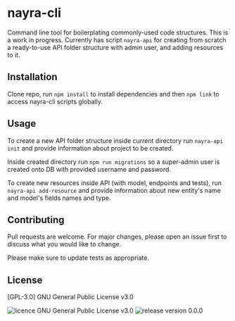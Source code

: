 # nayra-cli

Command line tool for boilerplating commonly-used code structures.
This is a work in progress. 
Currently has script ```nayra-api``` for creating from scratch a ready-to-use API folder structure with admin user, and adding resources to it. 

## Installation

Clone repo, run 
```npm install```
to install dependencies and then
```npm link``` 
to access nayra-cli scripts globally.

## Usage

To create a new API folder structure inside current directory run
```nayra-api init```
and provide information about project to be created.

Inside created directory run 
```npm run migrations```
so a super-admin user is created onto DB with provided username and password.

To create new resources inside API (with model, endpoints and tests), run
```nayra-api add-resource```
and provide information about new entity's name and model's fields names and type. 


## Contributing
Pull requests are welcome. For major changes, please open an issue first to discuss what you would like to change.

Please make sure to update tests as appropriate.

## License
[GPL-3.0] GNU General Public License v3.0

<img src="https://img.shields.io/badge/licence-GPL--3-brightgreen" alt="licence GNU General Public License v3.0">
<img src="https://img.shields.io/badge/release-0.0.0-orange" alt="release version 0.0.0">